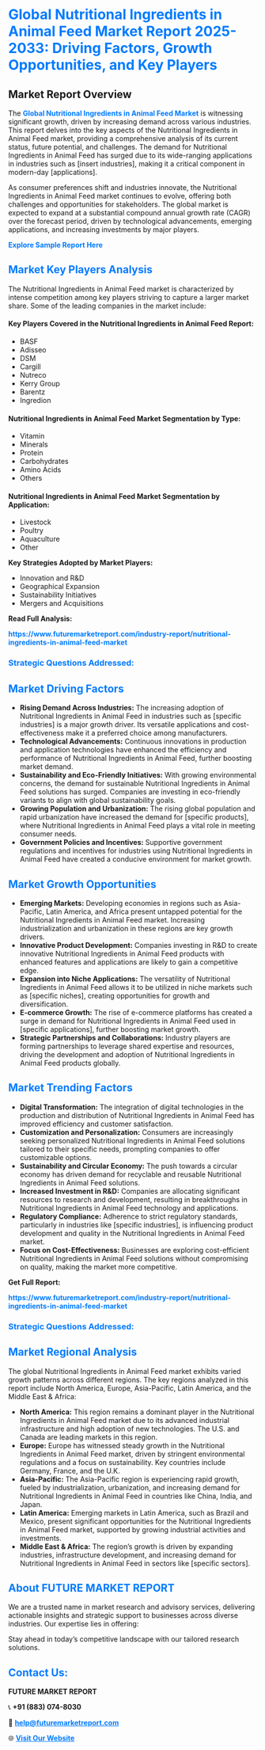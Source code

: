 <h1 style="color: #007BFF;">Global Nutritional Ingredients in Animal Feed Market Report 2025-2033: Driving Factors, Growth Opportunities, and Key Players</h1>

<section id="overview">
<h2>Market Report Overview</h2>
<p>The <a href="https://www.futuremarketreport.com/industry-report/nutritional-ingredients-in-animal-feed-market" style="color: #007BFF; text-decoration: none;"><strong>Global Nutritional Ingredients in Animal Feed Market</strong></a> is witnessing significant growth, driven by increasing demand across various industries. This report delves into the key aspects of the Nutritional Ingredients in Animal Feed market, providing a comprehensive analysis of its current status, future potential, and challenges. The demand for Nutritional Ingredients in Animal Feed has surged due to its wide-ranging applications in industries such as [insert industries], making it a critical component in modern-day [applications].</p>
<p>As consumer preferences shift and industries innovate, the Nutritional Ingredients in Animal Feed market continues to evolve, offering both challenges and opportunities for stakeholders. The global market is expected to expand at a substantial compound annual growth rate (CAGR) over the forecast period, driven by technological advancements, emerging applications, and increasing investments by major players.</p>
</section>

<section id="overview">
<p><a href="https://www.futuremarketreport.com/request-sample/reportId=61993" style="color: #007BFF; text-decoration: none;"><strong>Explore Sample Report Here</strong></a></p>
</section>

<section id="key-players">
<h2 style="color: #007BFF;">Market Key Players Analysis</h2>
<p>The Nutritional Ingredients in Animal Feed market is characterized by intense competition among key players striving to capture a larger market share. Some of the leading companies in the market include:</p>
<h4>Key Players Covered in the Nutritional Ingredients in Animal Feed Report:</h4>
<ul><li>BASF</li><li>Adisseo</li><li>DSM</li><li>Cargill</li><li>Nutreco</li><li>Kerry Group</li><li>Barentz</li><li>Ingredion</li></ul>
<h4>Nutritional Ingredients in Animal Feed Market Segmentation by Type:</h4>
<ul><li>Vitamin</li><li>Minerals</li><li>Protein</li><li>Carbohydrates</li><li>Amino Acids</li><li>Others</li></ul>

<h4>Nutritional Ingredients in Animal Feed Market Segmentation by Application:</h4>
<ul><li>Livestock</li><li>Poultry</li><li>Aquaculture</li><li>Other</li></ul>
<p><strong>Key Strategies Adopted by Market Players:</strong></p>
<ul>
<li>Innovation and R&D</li>
<li>Geographical Expansion</li>
<li>Sustainability Initiatives</li>
<li>Mergers and Acquisitions</li>
</ul>
</section>

<section>
<p><strong>Read Full Analysis: </strong></p><a href="https://www.futuremarketreport.com/industry-report/nutritional-ingredients-in-animal-feed-market" style="color: #007BFF; text-decoration: none;"><strong>https://www.futuremarketreport.com/industry-report/nutritional-ingredients-in-animal-feed-market</strong></a>
<h3 style="color: #007BFF;">Strategic Questions Addressed:</h3>
</section>

<section id="driving-factors">
<h2 style="color: #007BFF;">Market Driving Factors</h2>
<ul>
<li><strong>Rising Demand Across Industries:</strong> The increasing adoption of Nutritional Ingredients in Animal Feed in industries such as [specific industries] is a major growth driver. Its versatile applications and cost-effectiveness make it a preferred choice among manufacturers.</li>
<li><strong>Technological Advancements:</strong> Continuous innovations in production and application technologies have enhanced the efficiency and performance of Nutritional Ingredients in Animal Feed, further boosting market demand.</li>
<li><strong>Sustainability and Eco-Friendly Initiatives:</strong> With growing environmental concerns, the demand for sustainable Nutritional Ingredients in Animal Feed solutions has surged. Companies are investing in eco-friendly variants to align with global sustainability goals.</li>
<li><strong>Growing Population and Urbanization:</strong> The rising global population and rapid urbanization have increased the demand for [specific products], where Nutritional Ingredients in Animal Feed plays a vital role in meeting consumer needs.</li>
<li><strong>Government Policies and Incentives:</strong> Supportive government regulations and incentives for industries using Nutritional Ingredients in Animal Feed have created a conducive environment for market growth.</li>
</ul>
</section>

<section id="growth-opportunities">
<h2 style="color: #007BFF;">Market Growth Opportunities</h2>
<ul>
<li><strong>Emerging Markets:</strong> Developing economies in regions such as Asia-Pacific, Latin America, and Africa present untapped potential for the Nutritional Ingredients in Animal Feed market. Increasing industrialization and urbanization in these regions are key growth drivers.</li>
<li><strong>Innovative Product Development:</strong> Companies investing in R&D to create innovative Nutritional Ingredients in Animal Feed products with enhanced features and applications are likely to gain a competitive edge.</li>
<li><strong>Expansion into Niche Applications:</strong> The versatility of Nutritional Ingredients in Animal Feed allows it to be utilized in niche markets such as [specific niches], creating opportunities for growth and diversification.</li>
<li><strong>E-commerce Growth:</strong> The rise of e-commerce platforms has created a surge in demand for Nutritional Ingredients in Animal Feed used in [specific applications], further boosting market growth.</li>
<li><strong>Strategic Partnerships and Collaborations:</strong> Industry players are forming partnerships to leverage shared expertise and resources, driving the development and adoption of Nutritional Ingredients in Animal Feed products globally.</li>
</ul>
</section>

<section id="trending-factors">
<h2 style="color: #007BFF;">Market Trending Factors</h2>
<ul>
<li><strong>Digital Transformation:</strong> The integration of digital technologies in the production and distribution of Nutritional Ingredients in Animal Feed has improved efficiency and customer satisfaction.</li>
<li><strong>Customization and Personalization:</strong> Consumers are increasingly seeking personalized Nutritional Ingredients in Animal Feed solutions tailored to their specific needs, prompting companies to offer customizable options.</li>
<li><strong>Sustainability and Circular Economy:</strong> The push towards a circular economy has driven demand for recyclable and reusable Nutritional Ingredients in Animal Feed solutions.</li>
<li><strong>Increased Investment in R&D:</strong> Companies are allocating significant resources to research and development, resulting in breakthroughs in Nutritional Ingredients in Animal Feed technology and applications.</li>
<li><strong>Regulatory Compliance:</strong> Adherence to strict regulatory standards, particularly in industries like [specific industries], is influencing product development and quality in the Nutritional Ingredients in Animal Feed market.</li>
<li><strong>Focus on Cost-Effectiveness:</strong> Businesses are exploring cost-efficient Nutritional Ingredients in Animal Feed solutions without compromising on quality, making the market more competitive.</li>
</ul>
</section>

<section>
<p><strong>Get Full Report: </strong></p><a href="https://www.futuremarketreport.com/industry-report/nutritional-ingredients-in-animal-feed-market" style="color: #007BFF; text-decoration: none;"><strong>https://www.futuremarketreport.com/industry-report/nutritional-ingredients-in-animal-feed-market</strong></a>
<h3 style="color: #007BFF;">Strategic Questions Addressed:</h3>
</section>


<section id="regional-analysis">
<h2 style="color: #007BFF;">Market Regional Analysis</h2>
<p>The global Nutritional Ingredients in Animal Feed market exhibits varied growth patterns across different regions. The key regions analyzed in this report include North America, Europe, Asia-Pacific, Latin America, and the Middle East & Africa:</p>
<ul>
<li><strong>North America:</strong> This region remains a dominant player in the Nutritional Ingredients in Animal Feed market due to its advanced industrial infrastructure and high adoption of new technologies. The U.S. and Canada are leading markets in this region.</li>
<li><strong>Europe:</strong> Europe has witnessed steady growth in the Nutritional Ingredients in Animal Feed market, driven by stringent environmental regulations and a focus on sustainability. Key countries include Germany, France, and the U.K.</li>
<li><strong>Asia-Pacific:</strong> The Asia-Pacific region is experiencing rapid growth, fueled by industrialization, urbanization, and increasing demand for Nutritional Ingredients in Animal Feed in countries like China, India, and Japan.</li>
<li><strong>Latin America:</strong> Emerging markets in Latin America, such as Brazil and Mexico, present significant opportunities for the Nutritional Ingredients in Animal Feed market, supported by growing industrial activities and investments.</li>
<li><strong>Middle East & Africa:</strong> The region’s growth is driven by expanding industries, infrastructure development, and increasing demand for Nutritional Ingredients in Animal Feed in sectors like [specific sectors].</li>
</ul>
</section>

<footer>
<h2 style="color: #007BFF;">About FUTURE MARKET REPORT</h2>
<p>We are a trusted name in market research and advisory services, delivering actionable insights and strategic support to businesses across diverse industries. Our expertise lies in offering:</p>

<p>Stay ahead in today’s competitive landscape with our tailored research solutions.</p>

<h2 style="color: #007BFF;">Contact Us:</h2>
<p><strong>FUTURE MARKET REPORT</strong></p>
<p>📞 <strong>+91 (883) 074-8030</strong></p>
<p>📧 <strong><a href="mailto:help@futuremarketreport.com" style="color: #007BFF;">help@futuremarketreport.com</a></strong></p>
<p>🌐 <strong><a href="https://www.futuremarketreport.com/" style="color: #007BFF;">Visit Our Website</a></strong></p>
</footer>